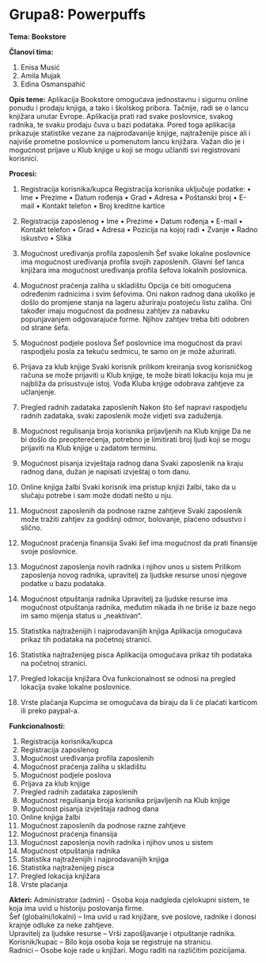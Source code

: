 # Grupa8: Powerpuffs

**Tema: Bookstore**

**Članovi tima:**
1. Enisa Musić
2. Amila Mujak
3. Edina Osmanspahić


**Opis teme:**
Aplikacija Bookstore omogućava jednostavnu i sigurnu online ponudu i prodaju knjiga, a tako i školskog pribora. Tačnije, radi se o lancu knjižara unutar Evrope. Aplikacija prati rad svake poslovnice, svakog radnika, te svaku prodaju čuva u bazi podataka. Pored toga aplikacija prikazuje statistike vezane za najprodavanije knjige, najtraženije pisce ali i najviše prometne poslovnice u pomenutom lancu knjižara. Važan dio je i mogućnost prijave u Klub knjige u koji se mogu učlaniti svi registrovani korisnici. 

**Procesi:**
1. Registracija korisnika/kupca
Registracija korisnika uključuje podatke:
•	Ime
•	Prezime
•	Datum rođenja
•	Grad
•	Adresa
•	Poštanski broj
•	E-mail
•	Kontakt telefon
•	Broj kreditne kartice 

2. Registracija zaposlenog
•	Ime
•	Prezime
•	Datum rođenja 
•	E-mail
•	Kontakt telefon
•	Grad 
•	Adresa
•	Pozicija na kojoj radi
•	Zvanje
•	Radno iskustvo
•	Slika

3.  Mogućnost uređivanja profila zaposlenih
Šef svake lokalne poslovnice ima mogućnost uređivanja profila svojih zaposlenih. Glavni šef lanca knjižara ima mogućnost uređivanja profila šefova lokalnih poslovnica.

4.  Mogućnost praćenja zaliha u skladištu
Opcija će biti omogućena određenim radnicima i svim šefovima. Oni nakon radnog dana ukoliko je došlo do promjene stanja na lageru ažuriraju postojeću listu zaliha. Oni također imaju mogućnost da podnesu zahtjev za nabavku popunjavanjem odgovarajuće forme. Njihov zahtjev treba biti odobren od strane šefa. 

5.  Mogućnost podjele poslova
Šef poslovnice ima mogućnost da pravi raspodjelu posla za tekuću sedmicu, te samo on je može ažurirati. 

6.  Prijava za klub knjige
Svaki korisnik prilikom kreiranja svog korisničkog računa se može prijaviti u Klub knjige, te može birati lokaciju koja mu je najbliža da prisustvuje istoj. Vođa Kluba knjige odobrava zahtjeve za učlanjenje. 

7.  Pregled radnih zadataka zaposlenih 
Nakon što šef napravi raspodjelu radnih zadataka, svaki zaposlenik može vidjeti sva zaduženja. 

8.  Mogućnost regulisanja broja korisnika prijavljenih na Klub knjige
Da ne bi došlo do preopterećenja, potrebno je limitirati broj ljudi koji se mogu prijaviti na Klub knjige u zadatom terminu. 

9. Mogućnost pisanja izvještaja radnog dana
Svaki zaposlenik na kraju radnog dana, dužan je napisati izvještaj o tom danu. 

10. Online knjiga žalbi
Svaki korisnik ima pristup knjizi žalbi, tako da u slučaju potrebe i sam može dodati nešto u nju.

11.  Mogućnost zaposlenih da podnose razne zahtjeve
Svaki zaposlenik može tražiti zahtjev za godišnji odmor, bolovanje, plaćeno odsustvo i slično. 

12. Mogućnost praćenja finansija
Svaki šef ima mogućnost da prati finansije svoje poslovnice.

13. Mogućnost zaposlenja novih radnika i njihov unos u sistem
Prilikom zaposlenja novog radnika, upravitelj za ljudske resurse unosi njegove podatke u bazu podataka. 

14. Mogućnost otpuštanja radnika 
Upravitelj za ljudske resurse ima mogućnost otpuštanja radnika, međutim nikada ih ne briše iz baze nego im samo mijenja status u „neaktivan“.  

15. Statistika najtraženijih i najprodavanijih knjiga
Aplikacija omogućava prikaz tih podataka na početnoj stranici.

16. Statistika najtraženijeg pisca
Aplikacija omogućava prikaz tih podataka na početnoj stranici.

17. Pregled lokacija knjižara
Ova funkcionalnost se odnosi na pregled lokacija svake lokalne poslovnice.

18. Vrste plaćanja
Kupcima se omogućava da biraju da li će plaćati karticom ili preko paypal-a. 

**Funkcionalnosti:**
1. Registracija korisnika/kupca
2. Registracija zaposlenog
3. Mogućnost uređivanja profila zaposlenih
4. Mogućnost praćenja zaliha u skladištu
5. Mogućnost podjele poslova 
6. Prijava za klub knjige
7. Pregled radnih zadataka zaposlenih 
8. Mogućnost regulisanja broja korisnika prijavljenih na Klub knjige
9. Mogućnost pisanja izvještaja radnog dana
10. Online knjiga žalbi
11. Mogućnost zaposlenih da podnose razne zahtjeve
12. Mogućnost praćenja finansija
13. Mogućnost zaposlenja novih radnika i njihov unos u sistem
14. Mogućnost otpuštanja radnika 
15. Statistika najtraženijih i najprodavanijih knjiga
16. Statistika najtraženijeg pisca
17. Pregled lokacija knjižara
18. Vrste plaćanja

**Akteri:**
Administrator (admin) - Osoba koja nadgleda cjelokupni sistem, te koja ima uvid u historiju poslovanja firme. </br>
Šef (globalni/lokalni) – Ima uvid u rad knjižare, sve poslove, radnike i donosi krajnje odluke za neke zahtjeve. </br>
Upravitelj za ljudske resurse – Vrši zapošljavanje i otpuštanje radnika.</br>
Korisnik/kupac – Bilo koja osoba koja se registruje na stranicu. </br>
Radnici – Osobe koje rade u knjižari. Mogu raditi na različitim pozicijama.  </br>


